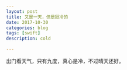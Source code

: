 ```yaml
---
layout: post
title: 又是一天，但是挺冷的
date: 2017-10-30
categories: blog
tags: [swift]
description: cold

---
```

出门看天气，只有九度，真心是冷，不过晴天还好。
